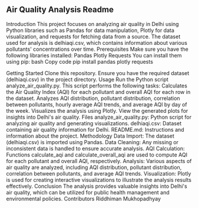 ## Air Quality Analysis Readme
Introduction
This project focuses on analyzing air quality in Delhi using Python libraries such as Pandas for data manipulation, Plotly for data visualization, and requests for fetching data from a source. The dataset used for analysis is delhiaqi.csv, which contains information about various pollutants' concentrations over time.
Prerequisites
Make sure you have the following libraries installed:
Pandas
Plotly
Requests
You can install them using pip:
bash
Copy code
pip install pandas plotly requests

Getting Started
Clone this repository.
Ensure you have the required dataset (delhiaqi.csv) in the project directory.
Usage
Run the Python script analyze_air_quality.py.
This script performs the following tasks:
Calculates the Air Quality Index (AQI) for each pollutant and overall AQI for each row in the dataset.
Analyzes AQI distribution, pollutant distribution, correlation between pollutants, hourly average AQI trends, and average AQI by day of the week.
Visualizes the analysis using Plotly.
View the generated plots for insights into Delhi's air quality.
Files
analyze_air_quality.py: Python script for analyzing air quality and generating visualizations.
delhiaqi.csv: Dataset containing air quality information for Delhi.
README.md: Instructions and information about the project.
Methodology
Data Import: The dataset (delhiaqi.csv) is imported using Pandas.
Data Cleaning: Any missing or inconsistent data is handled to ensure accurate analysis.
AQI Calculation: Functions calculate_aqi and calculate_overall_aqi are used to compute AQI for each pollutant and overall AQI, respectively.
Analysis: Various aspects of air quality are analyzed, including AQI distribution, pollutant distribution, correlation between pollutants, and average AQI trends.
Visualization: Plotly is used for creating interactive visualizations to illustrate the analysis results effectively.
Conclusion
The analysis provides valuable insights into Delhi's air quality, which can be utilized for public health management and environmental policies.
Contributors
Riddhiman Mukhopadhyay

